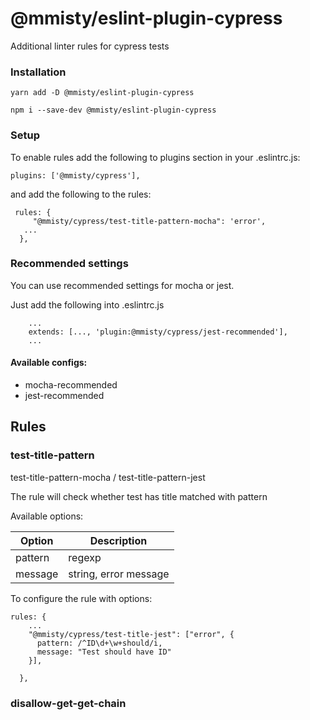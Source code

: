 # @mmisty/eslint-plugin-cypress

Additional linter rules for cypress tests

### Installation

````shell script
yarn add -D @mmisty/eslint-plugin-cypress
````

````shell script
npm i --save-dev @mmisty/eslint-plugin-cypress
````

### Setup
To enable rules add the following to plugins section in your .eslintrc.js:
```
plugins: ['@mmisty/cypress'],
```

and add the following to the rules: 

```
 rules: {
     "@mmisty/cypress/test-title-pattern-mocha": 'error',
   ...
  },

```

### Recommended settings
You can use recommended settings for mocha or jest.

Just add the following into .eslintrc.js

```
    ...
    extends: [..., 'plugin:@mmisty/cypress/jest-recommended'],
    ...
```

#### Available configs: 
- mocha-recommended
- jest-recommended


## Rules
### test-title-pattern
test-title-pattern-mocha / test-title-pattern-jest 

The rule will check whether test has title matched with pattern

Available options: 

| Option  | Description           |
|---------|-----------------------|
| pattern | regexp                |
| message | string, error message |


To configure the rule with options: 
```
rules: {
    ...
    "@mmisty/cypress/test-title-jest": ["error", {
      pattern: /^ID\d+\w+should/i,
      message: "Test should have ID"
    }],

  },
```

### disallow-get-get-chain
